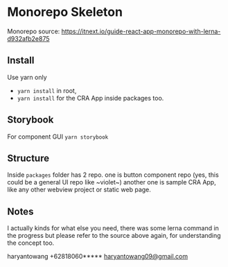 # Monorepo Skeleton

Monorepo
source: <https://itnext.io/guide-react-app-monorepo-with-lerna-d932afb2e875>

## Install

Use yarn only

- `yarn install` in root,
- `yarn install` for the CRA App inside packages too.

## Storybook

For component GUI
`yarn storybook`

## Structure

Inside `packages` folder has 2 repo.
one is button component repo (yes, this could be a general UI repo like ~violet~)
another one is sample CRA App, like any other webview project or static web page.

## Notes

I actually kinds for what else you need,
there was some lerna command in the progress but
please refer to the source above again, for understanding the concept too.

haryantowang
+62818060*****
haryantowang09@gmail.com

